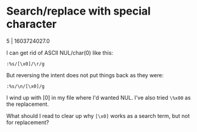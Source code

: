 # Search/replace with special character

5 | 1603724027.0

I can get rid of ASCII NUL/char(0) like this:

    :%s/[\x0]/\r/g

But reversing the intent does not put things back as they were:

    :%s/\n/[\x0]/g

I wind up with [0] in my file where I'd wanted NUL. I've also tried `\%x00` as the replacement.

What should I read to clear up why `[\x0]` works as a search term, but not for replacement?
